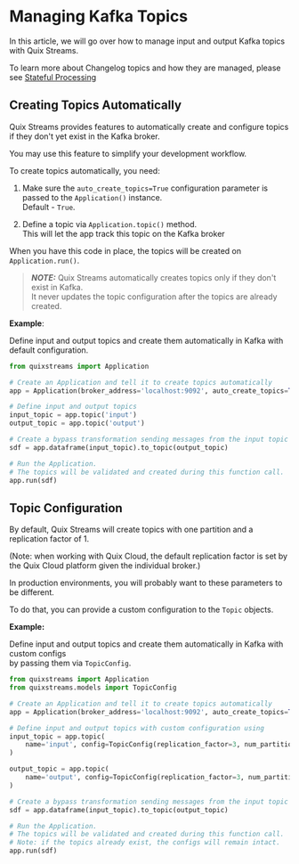 # Managing Kafka Topics

In this article, we will go over how to manage input and output Kafka topics with Quix Streams.  


To learn more about Changelog topics and how they are managed, please see [Stateful Processing](../stateful-processing/#how-changelog-topics-work)


## Creating Topics Automatically 
Quix Streams provides features to automatically create and configure topics if they don't yet exist in the Kafka broker.

You may use this feature to simplify your development workflow.

To create topics automatically, you need:

1. Make sure the `auto_create_topics=True` configuration parameter is passed to the `Application()` instance.   
Default - `True`.

2. Define a topic via `Application.topic()` method.    
This will let the app track this topic on the Kafka broker

When you have this code in place, the topics will be created on `Application.run()`.

>***NOTE:*** Quix Streams automatically creates topics only if they don't exist in Kafka.   
> It never updates the topic configuration after the topics are already created.

**Example**:

Define input and output topics and create them automatically in Kafka with default configuration.

```python
from quixstreams import Application

# Create an Application and tell it to create topics automatically
app = Application(broker_address='localhost:9092', auto_create_topics=True)

# Define input and output topics
input_topic = app.topic('input')
output_topic = app.topic('output')

# Create a bypass transformation sending messages from the input topic to the output one
sdf = app.dataframe(input_topic).to_topic(output_topic)

# Run the Application. 
# The topics will be validated and created during this function call.
app.run(sdf)
```

## Topic Configuration

By default, Quix Streams will create topics with one partition and a replication factor of 1.  

(Note: when working with Quix Cloud, the default replication factor is set by the Quix Cloud platform given the individual broker.)

In production environments, you will probably want to these parameters to be different.

To do that, you can provide a custom configuration to the `Topic` objects.

**Example:**

Define input and output topics and create them automatically in Kafka with custom configs  
by passing them via `TopicConfig`. 

```python
from quixstreams import Application
from quixstreams.models import TopicConfig

# Create an Application and tell it to create topics automatically
app = Application(broker_address='localhost:9092', auto_create_topics=True)

# Define input and output topics with custom configuration using
input_topic = app.topic(
    name='input', config=TopicConfig(replication_factor=3, num_partitions=10),
)

output_topic = app.topic(
    name='output', config=TopicConfig(replication_factor=3, num_partitions=8),
)

# Create a bypass transformation sending messages from the input topic to the output one
sdf = app.dataframe(input_topic).to_topic(output_topic)

# Run the Application. 
# The topics will be validated and created during this function call.
# Note: if the topics already exist, the configs will remain intact.
app.run(sdf)
```

